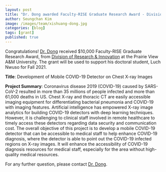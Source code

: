 ```yaml
---
layout: post
title: "Dr. Dong awarded Faculty-RISE Graduate Research Award - Division of Research & Innovation"
author: Seungchan Kim
image: /images/team/xishuang-dong.jpg
categories: [blog]
tags: [grant]
published: true
---
```


Congratulations! [Dr. Dong](https://ccsb.pvamu.edu/team/xishuang-dong/) received $10,000 Faculty-RISE Graduate Research Award, from [Division of Research & Innovation](https://www.pvamu.edu/research/) at the Prairie View A&M University.  The grant will be used to support his doctoral student, Luch Nwuso for Fall 2021. 


**Title**: Development of Mobile COVID-19 Detector on Chest X-ray Images


**Project Summary**: Coronavirus disease 2019 (COVID-19) caused by SARS-CoV-2 resulted in more than 35 millions of people infected and more than 61,000 deaths in US. Chest X-ray and thoracic CT are easily accessible imaging equipment for differentiating bacterial pneumonia and COVID-19 with imaging features. Artificial intelligence has empowered X-ray image analytics for building COVID-19 detectors with deep learning techniques. However, it is challenging to clinical staff involved in remote healthcare to timely access these detectors regarding data security and communication cost. The overall objective of this project is to develop a mobile COVID-19 detector that can be accessible to medical staff to help enhance COVID-19 diagnosis, where the detector is able to point out the COVID-19 infected regions on X-ray images. It will enhance the accessibility of COVID-19 diagnosis resources for medical staff, especially for the area without high-quality medical resources. 

For any further question, please contact [Dr. Dong](https://ccsb.pvamu.edu/team/xishuang-dong/).
